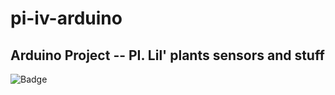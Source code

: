 # pi-iv-arduino

## Arduino Project -- PI. Lil' plants sensors and stuff

![Badge](https://img.shields.io/david/dev/test/test)
